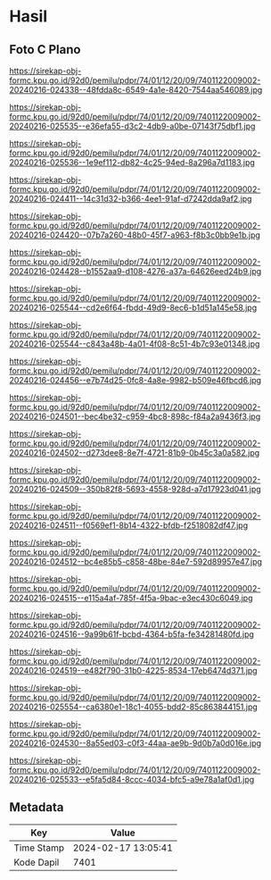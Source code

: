 # Hasil

## Foto C Plano

https://sirekap-obj-formc.kpu.go.id/92d0/pemilu/pdpr/74/01/12/20/09/7401122009002-20240216-024338--48fdda8c-6549-4a1e-8420-7544aa546089.jpg

https://sirekap-obj-formc.kpu.go.id/92d0/pemilu/pdpr/74/01/12/20/09/7401122009002-20240216-025535--e36efa55-d3c2-4db9-a0be-07143f75dbf1.jpg

https://sirekap-obj-formc.kpu.go.id/92d0/pemilu/pdpr/74/01/12/20/09/7401122009002-20240216-025536--1e9ef112-db82-4c25-94ed-8a296a7d1183.jpg

https://sirekap-obj-formc.kpu.go.id/92d0/pemilu/pdpr/74/01/12/20/09/7401122009002-20240216-024411--14c31d32-b366-4ee1-91af-d7242dda9af2.jpg

https://sirekap-obj-formc.kpu.go.id/92d0/pemilu/pdpr/74/01/12/20/09/7401122009002-20240216-024420--07b7a260-48b0-45f7-a963-f8b3c0bb9e1b.jpg

https://sirekap-obj-formc.kpu.go.id/92d0/pemilu/pdpr/74/01/12/20/09/7401122009002-20240216-024428--b1552aa9-d108-4276-a37a-64626eed24b9.jpg

https://sirekap-obj-formc.kpu.go.id/92d0/pemilu/pdpr/74/01/12/20/09/7401122009002-20240216-025544--cd2e6f64-fbdd-49d9-8ec6-b1d51a145e58.jpg

https://sirekap-obj-formc.kpu.go.id/92d0/pemilu/pdpr/74/01/12/20/09/7401122009002-20240216-025544--c843a48b-4a01-4f08-8c51-4b7c93e01348.jpg

https://sirekap-obj-formc.kpu.go.id/92d0/pemilu/pdpr/74/01/12/20/09/7401122009002-20240216-024456--e7b74d25-0fc8-4a8e-9982-b509e46fbcd6.jpg

https://sirekap-obj-formc.kpu.go.id/92d0/pemilu/pdpr/74/01/12/20/09/7401122009002-20240216-024501--bec4be32-c959-4bc8-898c-f84a2a9436f3.jpg

https://sirekap-obj-formc.kpu.go.id/92d0/pemilu/pdpr/74/01/12/20/09/7401122009002-20240216-024502--d273dee8-8e7f-4721-81b9-0b45c3a0a582.jpg

https://sirekap-obj-formc.kpu.go.id/92d0/pemilu/pdpr/74/01/12/20/09/7401122009002-20240216-024509--350b82f8-5693-4558-928d-a7d17923d041.jpg

https://sirekap-obj-formc.kpu.go.id/92d0/pemilu/pdpr/74/01/12/20/09/7401122009002-20240216-024511--f0569ef1-8b14-4322-bfdb-f2518082df47.jpg

https://sirekap-obj-formc.kpu.go.id/92d0/pemilu/pdpr/74/01/12/20/09/7401122009002-20240216-024512--bc4e85b5-c858-48be-84e7-592d89957e47.jpg

https://sirekap-obj-formc.kpu.go.id/92d0/pemilu/pdpr/74/01/12/20/09/7401122009002-20240216-024515--e115a4af-785f-4f5a-9bac-e3ec430c6049.jpg

https://sirekap-obj-formc.kpu.go.id/92d0/pemilu/pdpr/74/01/12/20/09/7401122009002-20240216-024516--9a99b61f-bcbd-4364-b5fa-fe34281480fd.jpg

https://sirekap-obj-formc.kpu.go.id/92d0/pemilu/pdpr/74/01/12/20/09/7401122009002-20240216-024519--e482f790-31b0-4225-8534-17eb6474d371.jpg

https://sirekap-obj-formc.kpu.go.id/92d0/pemilu/pdpr/74/01/12/20/09/7401122009002-20240216-025554--ca6380e1-18c1-4055-bdd2-85c863844151.jpg

https://sirekap-obj-formc.kpu.go.id/92d0/pemilu/pdpr/74/01/12/20/09/7401122009002-20240216-024530--8a55ed03-c0f3-44aa-ae9b-9d0b7a0d016e.jpg

https://sirekap-obj-formc.kpu.go.id/92d0/pemilu/pdpr/74/01/12/20/09/7401122009002-20240216-025533--e5fa5d84-8ccc-4034-bfc5-a9e78a1af0d1.jpg


## Metadata

| Key        | Value               |
| ---------- | ------------------- |
| Time Stamp | 2024-02-17 13:05:41 |
| Kode Dapil | 7401                |



